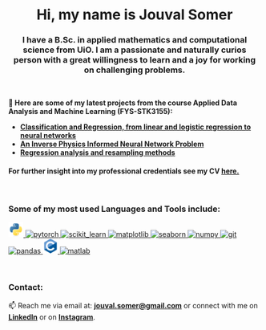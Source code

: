 <h1 align="center">Hi, my name is Jouval Somer</h1>
<h3 align="center">I have a B.Sc. in applied mathematics and computational science from UiO. I am a passionate and naturally curios person with a great willingness to learn and a joy for working on challenging problems.</h3> <br>


 **🔭 Here are some of my latest projects from the course Applied Data Analysis and Machine Learning (FYS-STK3155):** 
  - [**Classification and Regression, from linear and logistic regression to neural networks**](https://github.com/JouvalSomer/FYS-STK3155/tree/main/Project%202%20-%20Classification%20and%20Regression%2C%20from%20linear%20and%20logistic%20regression%20to%20neural%20networks) 
  - [**An Inverse Physics Informed Neural Network Problem**](https://github.com/JouvalSomer/FYS-STK3155/tree/main/Project%203%20-%20Inverse%20Physics%20Informed%20Neural%20Network%20Problem) 
  - [**Regression analysis and resampling methods**](https://github.com/JouvalSomer/FYS-STK3155/tree/main/Project%201%20-%20Regression%20analysis%20and%20resampling%20methods) <br>

#### For further insight into my professional credentials see my CV [here.](https://acrobat.adobe.com/link/track?uri=urn:aaid:scds:US:28a55be6-4644-3fc5-9cd1-5eea02d0799f) <br><br><br>

### Some of my most used Languages and Tools include:
<p align="left"> 
<a href="https://www.python.org" target="_blank" rel="noreferrer"> <img src="https://raw.githubusercontent.com/devicons/devicon/master/icons/python/python-original.svg" alt="python" width="" height="30"/>  </a> 
<a href="https://pytorch.org/" target="_blank" rel="noreferrer"> <img src="https://upload.wikimedia.org/wikipedia/commons/9/96/Pytorch_logo.png" alt="pytorch" width="" height="30"/> </a> 
<a href="https://scikit-learn.org/" target="_blank" rel="noreferrer"> <img src="https://upload.wikimedia.org/wikipedia/commons/0/05/Scikit_learn_logo_small.svg" alt="scikit_learn" width="" height="30"/> </a> 
<a href="https://matplotlib.org/" target="_blank" rel="noreferrer"> <img src="https://matplotlib.org/stable/_images/sphx_glr_logos2_003.png" alt="matplotlib" width="" height="30"/> </a> 
<a href="https://seaborn.pydata.org/" target="_blank" rel="noreferrer"> <img src="https://seaborn.pydata.org/_static/logo-wide-lightbg.svg" alt="seaborn" width="" height="30"/> </a> 
<a href="https://numpy.org/" target="_blank" rel="noreferrer"> <img src="https://upload.wikimedia.org/wikipedia/commons/3/31/NumPy_logo_2020.svg" alt="numpy" width="" height="30"/> </a> 
<a href="https://git-scm.com/" target="_blank" rel="noreferrer"> <img src="https://upload.wikimedia.org/wikipedia/commons/e/e0/Git-logo.svg" alt="git" width="" height="30"/> </a>
<a href="https://pandas.pydata.org/" target="_blank" rel="noreferrer"> <img src="https://upload.wikimedia.org/wikipedia/commons/e/ed/Pandas_logo.svg" alt="pandas" width="" height="30"/> </a>
<a href="https://www.cprogramming.com/" target="_blank" rel="noreferrer"> <img src="https://raw.githubusercontent.com/devicons/devicon/master/icons/c/c-original.svg" alt="c" width="" height="30"/> </a>
<a href="https://www.mathworks.com/" target="_blank" rel="noreferrer"> <img src="https://upload.wikimedia.org/wikipedia/commons/2/21/Matlab_Logo.png" alt="matlab" width="" height="30"/> </a> </p> <br>

### **Contact:**
📫 Reach me via email at: **jouval.somer@gmail.com** or connect with me on [**LinkedIn**](https://www.linkedin.com/in/jouvalsomer/) or on [**Instagram**](https://www.instagram.com/jouvalsomer/).
